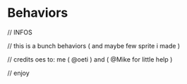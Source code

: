 # Behaviors









// INFOS






// this is a bunch behaviors ( and maybe few sprite i made )






// credits oes to: me ( @oeti ) and ( @Mike for little help )





// enjoy
